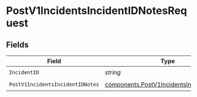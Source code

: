 # PostV1IncidentsIncidentIDNotesRequest


## Fields

| Field                                                                                                  | Type                                                                                                   | Required                                                                                               | Description                                                                                            |
| ------------------------------------------------------------------------------------------------------ | ------------------------------------------------------------------------------------------------------ | ------------------------------------------------------------------------------------------------------ | ------------------------------------------------------------------------------------------------------ |
| `IncidentID`                                                                                           | *string*                                                                                               | :heavy_check_mark:                                                                                     | N/A                                                                                                    |
| `PostV1IncidentsIncidentIDNotes`                                                                       | [components.PostV1IncidentsIncidentIDNotes](../../models/components/postv1incidentsincidentidnotes.md) | :heavy_check_mark:                                                                                     | N/A                                                                                                    |